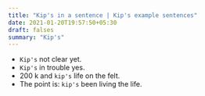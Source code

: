 ```yaml
---
title: "Kip's in a sentence | Kip's example sentences"
date: 2021-01-20T19:57:50+05:30
draft: falses
summary: "Kip's"
---
```

- `Kip's` not clear yet.
- `Kip's` in trouble yes.
- 200 k and `kip's` life on the felt.
- The point is: `kip's` been living the life.
                 
